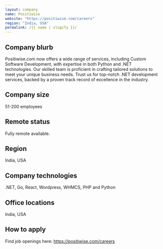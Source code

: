 ```yaml
---
layout: company
name: Positiwise
website: "https://positiwise.com/careers"
region: "India, USA"
permalink: /{{ name | slugify }}/
---
```


## Company blurb
Positiwise.com now offers a wide range of services, including Custom Software Development, with expertise in both Python and .NET technologies. Our skilled team is proficient in crafting tailored solutions to meet your unique business needs. Trust us for top-notch .NET development services, backed by a proven track record of excellence in the industry.

## Company size
51-200 employees

## Remote status
Fully remote available.

## Region
India, USA

## Company technologies
.NET, Go, React, Wordpress, WHMCS, PHP and Python

## Office locations
India, USA

## How to apply
Find job openings here: https://positiwise.com/careers
